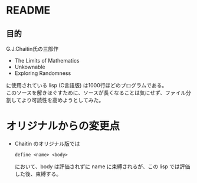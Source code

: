 # README

## 目的
G.J.Chaitin氏の三部作

* The Limits of Mathematics
* Unkownable
* Exploring Randomness

に使用されている lisp (C言語版) は1000行ほどのプログラムである。  
このソースを解きほぐすために、ソースが長くなることは気にせず、ファイル分割してより可読性を高めようとしてみた。

# オリジナルからの変更点

* Chaitin のオリジナル版では 

  `define <name> <body>`

  において、body は評価されずに name に束縛されるが、この lisp では評価
  した後、束縛する。